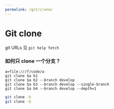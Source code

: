 ```yaml
---
permalink: /git/clone/
---
```


# Git clone

git URLs 见 `git help fetch`

### 如何只 clone 一个分支？

```shell
a=file:///f/code/a
git clone $a b1
git clone $a b2 --branch develop
git clone $a b3 --branch develop --single-branch
git clone $a b4 --branch develop --depth=1
```

```sh
git clone -h
git clone -b
```


